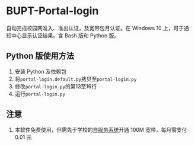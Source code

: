 BUPT-Portal-login
=============

自动完成校园网准入、准出认证，及宽带包月认证。在 Windows 10 上，可于通知中心显示认证结果。含 Bash 版和 Python 版。


Python 版使用方法
-------------

1. 安装 Python 及依赖包
1. 将`portal-login.default.py`拷贝至`portal-login.py`
1. 修改`portal-login.py`的第13至16行
1. 运行`portal-login.py`

注意
-------------

1. 本软件免费使用，但需先于学校的[自服务系统](http://na.bupt.edu.cn)开通 100M 宽带，每月需支付 0.01 元
